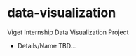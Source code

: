 data-visualization
==================

Viget Internship Data Visualization Project
* Details/Name TBD...
